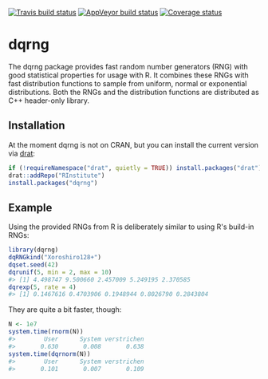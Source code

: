 
<!-- README.md is generated from README.Rmd. Please edit that file -->
[![Travis build status](https://travis-ci.org/RInstitute/dqrng.svg?branch=master)](https://travis-ci.org/RInstitute/dqrng) [![AppVeyor build status](https://ci.appveyor.com/api/projects/status/github/RInstitute/dqrng?branch=master&svg=true)](https://ci.appveyor.com/project/RInstitute/dqrng) [![Coverage status](https://codecov.io/gh/RInstitute/dqrng/branch/master/graph/badge.svg)](https://codecov.io/github/RInstitute/dqrng?branch=master)

dqrng
=====

The dqrng package provides fast random number generators (RNG) with good statistical properties for usage with R. It combines these RNGs with fast distribution functions to sample from uniform, normal or exponential distributions. Both the RNGs and the distribution functions are distributed as C++ header-only library.

Installation
------------

At the moment dqrng is not on CRAN, but you can install the current version via [drat](https://cran.r-project.org/package=drat):

``` r
if (!requireNamespace("drat", quietly = TRUE)) install.packages("drat")
drat::addRepo("RInstitute")
install.packages("dqrng")
```

Example
-------

Using the provided RNGs from R is deliberately similar to using R's build-in RNGs:

``` r
library(dqrng)
dqRNGkind("Xoroshiro128+")
dqset.seed(42)
dqrunif(5, min = 2, max = 10)
#> [1] 4.498747 9.500660 2.457009 5.249195 2.370585
dqrexp(5, rate = 4)
#> [1] 0.1467616 0.4703906 0.1948944 0.8026790 0.2843804
```

They are quite a bit faster, though:

``` r
N <- 1e7
system.time(rnorm(N))
#>        User      System verstrichen 
#>       0.630       0.008       0.638
system.time(dqrnorm(N))
#>        User      System verstrichen 
#>       0.101       0.007       0.109
```
